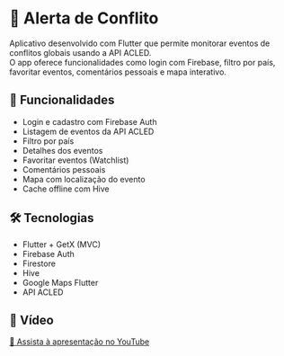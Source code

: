 # 📱 Alerta de Conflito

Aplicativo desenvolvido com Flutter que permite monitorar eventos de conflitos globais usando a API ACLED.  
O app oferece funcionalidades como login com Firebase, filtro por país, favoritar eventos, comentários pessoais e mapa interativo.

## 🚀 Funcionalidades

- Login e cadastro com Firebase Auth
- Listagem de eventos da API ACLED
- Filtro por país
- Detalhes dos eventos
- Favoritar eventos (Watchlist)
- Comentários pessoais
- Mapa com localização do evento
- Cache offline com Hive

## 🛠️ Tecnologias

- Flutter + GetX (MVC)
- Firebase Auth
- Firestore
- Hive
- Google Maps Flutter
- API ACLED

## 🎥 Vídeo

[🎥 Assista à apresentação no YouTube](https://youtu.be/9w2WG7NccZQ)
